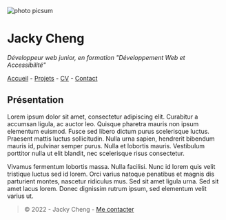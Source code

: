 ![ photo picsum](https://img.freepik.com/photos-gratuite/vue-laterale-gens-affaires-recadres-meconnaissables-recadres-travaillant-au-bureau-commun_1098-20474.jpg?w=740&t=st=1695027845~exp=1695028445~hmac=2eb9969c8f0b4fce677b578bfb3fd81ae49e5e049ad0f515e33c8a57f73f4e8e)
# Jacky Cheng
_Développeur web junior, en formation "Développement Web et Accessibilité"_

[Accueil]() - [Projets]() - [CV]() - [Contact]()

## Présentation 

Lorem ipsum dolor sit amet, consectetur adipiscing elit. Curabitur a accumsan ligula, ac auctor leo. Quisque pharetra mauris non ipsum elementum euismod. Fusce sed libero dictum purus scelerisque luctus. Praesent mattis luctus sollicitudin. Nulla urna sapien, hendrerit bibendum mauris id, pulvinar semper purus. Nulla et lobortis mauris. Vestibulum porttitor nulla ut elit blandit, nec scelerisque risus consectetur.

Vivamus fermentum lobortis massa. Nulla facilisi. Nunc id lorem quis velit tristique luctus sed id lorem. Orci varius natoque penatibus et magnis dis parturient montes, nascetur ridiculus mus. Sed sit amet ligula urna. Sed sit amet lacus lorem. Donec dignissim rutrum ipsum, sed elementum velit varius ut.

>© 2022 - Jacky Cheng - [Me contacter]()


